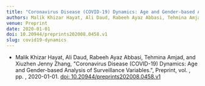 ```yaml
---
title: "Coronavirus Disease (COVID-19) Dynamics: Age and Gender-based Analysis of Surveillance Variables"
authors: Malik Khizar Hayat, Ali Daud, Rabeeh Ayaz Abbasi, Tehmina Amjad, and Xiuzhen Jenny Zhang
venue: Preprint
date: 2020-01-01
doi: 10.20944/preprints202008.0458.v1
slug: covid19-dynamics
---
```


- Malik Khizar Hayat, Ali Daud, Rabeeh Ayaz Abbasi, Tehmina Amjad, and Xiuzhen Jenny Zhang, "Coronavirus Disease (COVID-19) Dynamics: Age and Gender-based Analysis of Surveillance Variables.", Preprint, vol. , pp. , 2020-01-01. [doi: 10.20944/preprints202008.0458.v1](10.20944/preprints202008.0458.v1)
